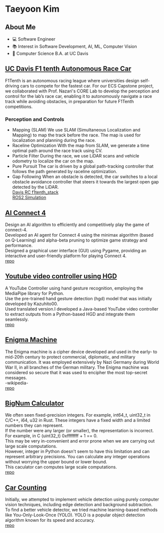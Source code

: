 # Taeyoon Kim

## About Me
 * :computer: Software Engineer
 * :books: Interest in Software Development, AI, ML, Computer Vision
 * :school: Computer Science B.A. at UC Davis

## [UC Davis F1 tenth Autonomous Race Car](https://github.com/C-Gongja/f1tenth_gym_ros.git)
F1Tenth is an autonomous racing league where universities design self-driving cars to compete for the fastest car. For our ECS Capstone project, we collaborated with Prof. Nazari's CORE Lab to develop the perception and control for the lab’s race car, enabling it to autonomously navigate a race track while avoiding obstacles, in preparation for future F1Tenth competitions.

### Perception and Controls
* Mapping (SLAM)
We use SLAM (Simultaneous Localization and Mapping) to map the track before the race. The map is used for localization and planning during the race.
* Raceline Optimization
With the map from SLAM, we generate a time optimal path around the race track using CV.
* Particle Filter
During the race, we use LiDAR scans and vehicle odometry to localize the car on the map.
* Pure Pursuit
The car is driven by a global path-tracking controller that follows the path generated by raceline optimization.
* Gap Following
When an obstacle is detected, the car switches to a local obstacle avoidance controller that steers it towards the largest open gap detected by the LiDAR.<br>
[Davis RC f1tenth_stack](https://github.com/C-Gongja/darc_f1tenth_system.git) <br>
[ROS2 Simulation](https://github.com/C-Gongja/f1tenth_gym_ros.git) <br>

## [AI Connect 4](https://github.com/C-Gongja/connect_4_ai)
Design an AI algorithm to efficiently and competitively play the game of connect-4. <br>
Developed an AI agent for Connect 4 using the minimax algorithm (based on Q-Learning) and alpha-beta pruning to optimize game strategy and performance. <br>
Designed a graphical user interface (GUI) using Pygame, providing an interactive and user-friendly platform for playing Connect 4.<br>
[repo](https://github.com/C-Gongja/connect_4_ai) <br>

## [Youtube video controller using HGD](https://github.com/C-Gongja/hgd_youtube_controller)
A YouTube Controller using hand gesture recognition, employing the MediaPipe library for Python.<br>
Use the pre-trained hand gesture detection (hgd) model that was initially developed by Kazuhito00.<br> 
Used translated version.I developed a Java-based YouTube video controller to extract outputs from a Python-based HGD and integrate them seamlessly.<br>
[repo](https://github.com/C-Gongja/hgd_youtube_controller) <br>

## [Enigma Machine](https://github.com/C-Gongja/Enigma-Machine)
The Enigma machine is a cipher device developed and used in the early- to mid-20th century to protect commercial, diplomatic, and military communication. It was employed extensively by Nazi Germany during World War II, in all branches of the German military. The Enigma machine was considered so secure that it was used to encipher the most top-secret messages. <br> -wikipedia- <br>
[repo](https://github.com/C-Gongja/Enigma-Machine) <br>

## [BigNum Calculator](https://github.com/C-Gongja/BigNum-Calculator)
We often seen fixed-precision integers. For example, int64_t, uint32_t in C/C++, i64, u32 in Rust. These integers have a fixed width and a limited numbers they can represent. <br>
If the number were any larger (or smaller), the representation is incorrect. For example, in C (uint32_t) 0xffffffff + 1 == 0. <br>
This may be very in-convenient and error prone when we are carrying out large scale computations.<br>
However, integer in Python doesn't seem to have this limitation and can represent arbitrary precisions. You can calculate any integer operations without worrying the upper bound or lower bound.<br>
This caculator can computes large scale computations.<br>
[repo](https://github.com/C-Gongja/BigNum-Calculator) <br>

## [Car Counting](https://github.com/C-Gongja/CV_vehicle_counter)
Initially, we attempted to implement vehicle detection using purely computer vision techniques, including edge detection and background subtraction. <br>
To find a better vehicle detector, we tried machine learning-based methods like You-Only-Look-Once (YOLO). YOLO is a popular object detection algorithm known for its speed and accuracy.<br>
[repo](https://github.com/C-Gongja/CV_vehicle_counter) <br>

<!--
**C-Gongja/C-Gongja** is a ✨ _special_ ✨ repository because its `README.md` (this file) appears on your GitHub profile.

Here are some ideas to get you started:

- 🔭 I’m currently working on ...
- 🌱 I’m currently learning ...
- 👯 I’m looking to collaborate on ...
- 🤔 I’m looking for help with ...
- 💬 Ask me about ...
- 📫 How to reach me: ...
- 😄 Pronouns: ...
- ⚡ Fun fact: ...
-->

